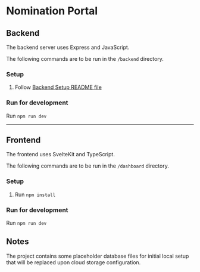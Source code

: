 # Nomination Portal

## Backend

The backend server uses Express and JavaScript.

The following commands are to be run in the `/backend` directory.
### Setup
1. Follow [Backend Setup README file](./backend/README.md)

### Run for development
Run `npm run dev`

<hr>

## Frontend

The frontend uses SvelteKit and TypeScript.

The following commands are to be run in the `/dashboard` directory.

### Setup
1. Run `npm install`

### Run for development
Run `npm run dev`

## Notes
The project contains some placeholder database files for initial local setup that will be replaced upon cloud storage configuration.